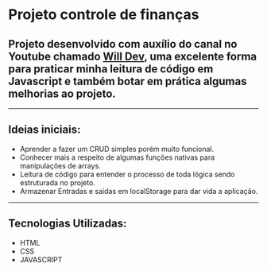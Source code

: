 # Projeto controle de finanças
## Projeto desenvolvido com auxílio do canal no Youtube chamado [Will Dev](https://youtu.be/if0KcjYFm-Y?si=r3b5I5XunLbBiy-R), uma excelente forma para praticar minha leitura de código em Javascript e também botar em prática algumas melhorias ao projeto.

---
## Ideias iniciais:
- Aprender a fazer um CRUD simples porém muito funcional.
- Conhecer mais a respeito de algumas funções nativas para manipulações de arrays.
- Leitura de código para entender o processo de toda lógica sendo estruturada no projeto.
- Armazenar Entradas e saídas em localStorage para dar vida a aplicação.
---
## Tecnologias Utilizadas:
- HTML
- CSS
- JAVASCRIPT